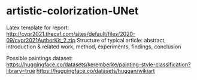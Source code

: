 # artistic-colorization-UNet

Latex template for report: http://cvpr2021.thecvf.com/sites/default/files/2020-09/cvpr2021AuthorKit_2.zip
Structure of typical article: abstract, introduction & related work, method, experiments, findings, conclusion

Possible paintings dataset: 
https://huggingface.co/datasets/keremberke/painting-style-classification?library=true 
https://huggingface.co/datasets/huggan/wikiart



